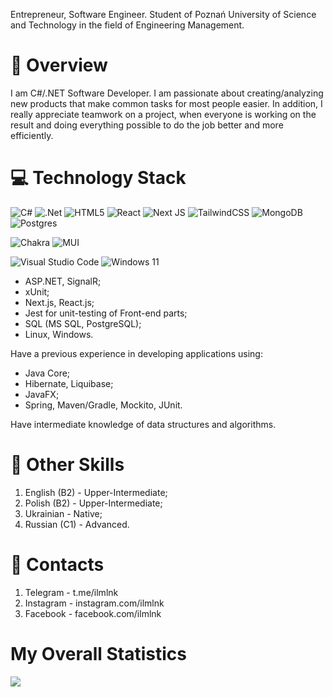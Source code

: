 [](https://github.com/ilmlnk/ilmlnk/tree/main/blob/image_cover.png)

Entrepreneur, Software Engineer.
Student of Poznań University of Science and Technology in the field of Engineering Management.

# 🔎 Overview

I am C#/.NET Software Developer. I am passionate about creating/analyzing new products that make common tasks for most people easier. In addition, I really appreciate teamwork on a project, when everyone is working on the result and doing everything possible to do the job better and more efficiently. 

# 💻 Technology Stack

![C#](https://img.shields.io/badge/c%23-%23239120.svg?style=for-the-badge&logo=c-sharp&logoColor=white)
![.Net](https://img.shields.io/badge/.NET-5C2D91?style=for-the-badge&logo=.net&logoColor=white)
![HTML5](https://img.shields.io/badge/HTML5-E34F26?style=for-the-badge&logo=html5&logoColor=white)
![React](https://img.shields.io/badge/react-%2320232a.svg?style=for-the-badge&logo=react&logoColor=%2361DAFB)
![Next JS](https://img.shields.io/badge/Next-black?style=for-the-badge&logo=next.js&logoColor=white)
![TailwindCSS](https://img.shields.io/badge/tailwindcss-%2338B2AC.svg?style=for-the-badge&logo=tailwind-css&logoColor=white)
![MongoDB](https://img.shields.io/badge/MongoDB-%234ea94b.svg?style=for-the-badge&logo=mongodb&logoColor=white)
![Postgres](https://img.shields.io/badge/postgres-%23316192.svg?style=for-the-badge&logo=postgresql&logoColor=white)

![Chakra](https://img.shields.io/badge/chakra-%234ED1C5.svg?style=for-the-badge&logo=chakraui&logoColor=white)
![MUI](https://img.shields.io/badge/MUI-%230081CB.svg?style=for-the-badge&logo=mui&logoColor=white)

![Visual Studio Code](https://img.shields.io/badge/Visual%20Studio%20Code-0078d7.svg?style=for-the-badge&logo=visual-studio-code&logoColor=white)
![Windows 11](https://img.shields.io/badge/Windows_11-0078d4?style=for-the-badge&logo=windows-11&logoColor=white)

- ASP.NET, SignalR;
- xUnit;
- Next.js, React.js;
- Jest for unit-testing of Front-end parts;
- SQL (MS SQL, PostgreSQL);
- Linux, Windows.

Have a previous experience in developing applications using:
- Java Core;
- Hibernate, Liquibase;
- JavaFX;
- Spring, Maven/Gradle, Mockito, JUnit.

Have intermediate knowledge of data structures and algorithms.

# 📑 Other Skills

1. English (B2) - Upper-Intermediate;
2. Polish (B2) - Upper-Intermediate;
3. Ukrainian - Native;
4. Russian (C1) - Advanced.

# 📱 Contacts
1. Telegram - t.me/ilmlnk
2. Instagram - instagram.com/ilmlnk
3. Facebook - facebook.com/ilmlnk

# My Overall Statistics
![](https://github-profile-summary-cards.vercel.app/api/cards/stats?username=ilmlnk&theme=dark)
<!---
ilmlnk/ilmlnk is a ✨ special ✨ repository because its `README.md` (this file) appears on your GitHub profile.
You can click the Preview link to take a look at your changes.
--->
